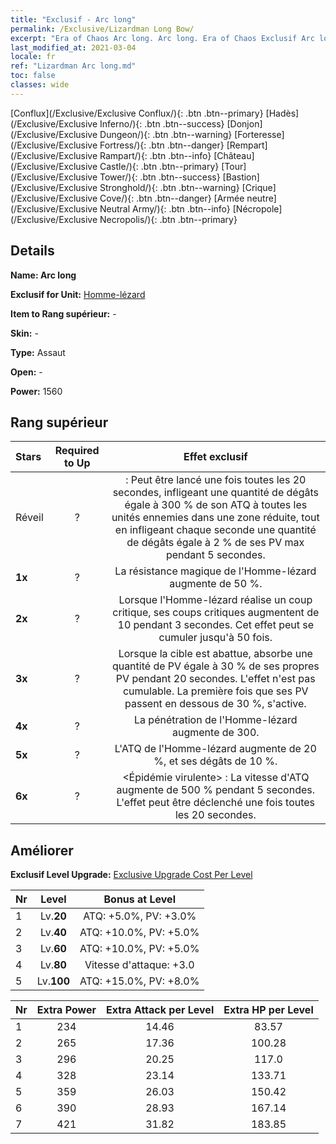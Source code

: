 ```yaml
---
title: "Exclusif - Arc long"
permalink: /Exclusive/Lizardman Long Bow/
excerpt: "Era of Chaos Arc long. Arc long. Era of Chaos Exclusif Arc long. Homme-lézard Exclusif."
last_modified_at: 2021-03-04
locale: fr
ref: "Lizardman Arc long.md"
toc: false
classes: wide
---
```

 [Conflux](/Exclusive/Exclusive Conflux/){: .btn .btn--primary} [Hadès](/Exclusive/Exclusive Inferno/){: .btn .btn--success} [Donjon](/Exclusive/Exclusive Dungeon/){: .btn .btn--warning} [Forteresse](/Exclusive/Exclusive Fortress/){: .btn .btn--danger} [Rempart](/Exclusive/Exclusive Rampart/){: .btn .btn--info} [Château](/Exclusive/Exclusive Castle/){: .btn .btn--primary} [Tour](/Exclusive/Exclusive Tower/){: .btn .btn--success} [Bastion](/Exclusive/Exclusive Stronghold/){: .btn .btn--warning} [Crique](/Exclusive/Exclusive Cove/){: .btn .btn--danger} [Armée neutre](/Exclusive/Exclusive Neutral Army/){: .btn .btn--info} [Nécropole](/Exclusive/Exclusive Necropolis/){: .btn .btn--primary} 

## Details
 **Name: Arc long** 

 **Exclusif for Unit:** [Homme-lézard](/units/Lizardman/) 

 **Item to Rang supérieur:** -

 **Skin:** -

 **Type:** Assaut

 **Open:** -

 **Power:** 1560

## Rang supérieur

  |     Stars    |  Required to Up | Effet exclusif |
  |:-------------|:---------------:|:---------------:|
  |  Réveil  | ? | <Chasseur sauvage> : Peut être lancé une fois toutes les 20 secondes, infligeant une quantité de dégâts égale à 300 % de son ATQ à toutes les unités ennemies dans une zone réduite, tout en infligeant chaque seconde une quantité de dégâts égale à 2 % de ses PV max pendant 5 secondes. |
  | **1x** <i class="fas fa-star"/> | ? | La résistance magique de l'Homme-lézard augmente de 50 %. |
  | **2x** <i class="fas fa-star"/> | ? | Lorsque l'Homme-lézard réalise un coup critique, ses coups critiques augmentent de 10 pendant 3 secondes. Cet effet peut se cumuler jusqu'à 50 fois. |
  | **3x** <i class="fas fa-star"/> | ? | Lorsque la cible est abattue, <Miasme pestilentiel> absorbe une quantité de PV égale à 30 % de ses propres PV pendant 20 secondes. L'effet n'est pas cumulable. La première fois que ses PV passent en dessous de 30 %, <Miasme pestilentiel> s'active. |
  | **4x** <i class="fas fa-star"/> | ? | La pénétration de l'Homme-lézard augmente de 300. |
  | **5x** <i class="fas fa-star"/> | ? | L'ATQ de l'Homme-lézard augmente de 20 %, et ses dégâts de 10 %. |
  | **6x** <i class="fas fa-star"/> | ? | <Épidémie virulente> : La vitesse d'ATQ augmente de 500 % pendant 5 secondes. L'effet peut être déclenché une fois toutes les 20 secondes. |


## Améliorer
 **Exclusif Level Upgrade:** [Exclusive Upgrade Cost Per Level](/Exclusive/ExclusiveUpgradeCostPerLevel/)

  |  Nr  |   Level  | Bonus at Level |
  |:-----|:--------:|:--------------:|
  | 1 | Lv.**20** | ATQ: +5.0%, PV: +3.0% |
  | 2 | Lv.**40** | ATQ: +10.0%, PV: +5.0% |
  | 3 | Lv.**60** | ATQ: +10.0%, PV: +5.0% |
  | 4 | Lv.**80** | Vitesse d'attaque: +3.0 |
  | 5 | Lv.**100** | ATQ: +15.0%, PV: +8.0% |


  |  Nr  |  Extra Power | Extra Attack per Level | Extra HP per Level |
  |:-----|:--------:|:--------:|:--------:|
  | 1 | 234 | 14.46 | 83.57 |
  | 2 | 265 | 17.36 | 100.28 |
  | 3 | 296 | 20.25 | 117.0 |
  | 4 | 328 | 23.14 | 133.71 |
  | 5 | 359 | 26.03 | 150.42 |
  | 6 | 390 | 28.93 | 167.14 |
  | 7 | 421 | 31.82 | 183.85 |


